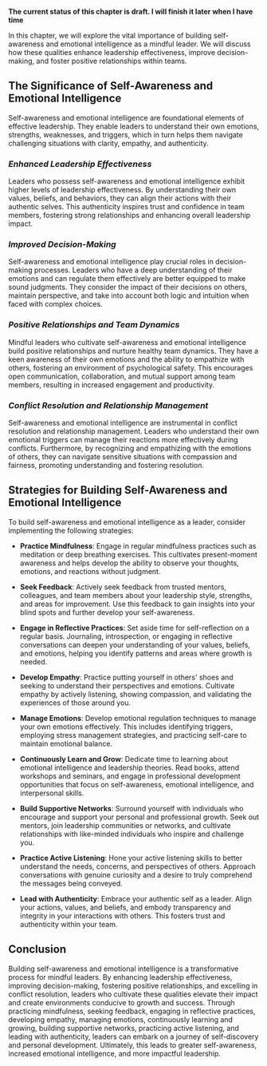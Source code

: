 **The current status of this chapter is draft. I will finish it later when I have time**

In this chapter, we will explore the vital importance of building self-awareness and emotional intelligence as a mindful leader. We will discuss how these qualities enhance leadership effectiveness, improve decision-making, and foster positive relationships within teams.

**The Significance of Self-Awareness and Emotional Intelligence**
-----------------------------------------------------------------

Self-awareness and emotional intelligence are foundational elements of effective leadership. They enable leaders to understand their own emotions, strengths, weaknesses, and triggers, which in turn helps them navigate challenging situations with clarity, empathy, and authenticity.

### *Enhanced Leadership Effectiveness*

Leaders who possess self-awareness and emotional intelligence exhibit higher levels of leadership effectiveness. By understanding their own values, beliefs, and behaviors, they can align their actions with their authentic selves. This authenticity inspires trust and confidence in team members, fostering strong relationships and enhancing overall leadership impact.

### *Improved Decision-Making*

Self-awareness and emotional intelligence play crucial roles in decision-making processes. Leaders who have a deep understanding of their emotions and can regulate them effectively are better equipped to make sound judgments. They consider the impact of their decisions on others, maintain perspective, and take into account both logic and intuition when faced with complex choices.

### *Positive Relationships and Team Dynamics*

Mindful leaders who cultivate self-awareness and emotional intelligence build positive relationships and nurture healthy team dynamics. They have a keen awareness of their own emotions and the ability to empathize with others, fostering an environment of psychological safety. This encourages open communication, collaboration, and mutual support among team members, resulting in increased engagement and productivity.

### *Conflict Resolution and Relationship Management*

Self-awareness and emotional intelligence are instrumental in conflict resolution and relationship management. Leaders who understand their own emotional triggers can manage their reactions more effectively during conflicts. Furthermore, by recognizing and empathizing with the emotions of others, they can navigate sensitive situations with compassion and fairness, promoting understanding and fostering resolution.

**Strategies for Building Self-Awareness and Emotional Intelligence**
---------------------------------------------------------------------

To build self-awareness and emotional intelligence as a leader, consider implementing the following strategies:

* **Practice Mindfulness**: Engage in regular mindfulness practices such as meditation or deep breathing exercises. This cultivates present-moment awareness and helps develop the ability to observe your thoughts, emotions, and reactions without judgment.

* **Seek Feedback**: Actively seek feedback from trusted mentors, colleagues, and team members about your leadership style, strengths, and areas for improvement. Use this feedback to gain insights into your blind spots and further develop your self-awareness.

* **Engage in Reflective Practices**: Set aside time for self-reflection on a regular basis. Journaling, introspection, or engaging in reflective conversations can deepen your understanding of your values, beliefs, and emotions, helping you identify patterns and areas where growth is needed.

* **Develop Empathy**: Practice putting yourself in others' shoes and seeking to understand their perspectives and emotions. Cultivate empathy by actively listening, showing compassion, and validating the experiences of those around you.

* **Manage Emotions**: Develop emotional regulation techniques to manage your own emotions effectively. This includes identifying triggers, employing stress management strategies, and practicing self-care to maintain emotional balance.

* **Continuously Learn and Grow**: Dedicate time to learning about emotional intelligence and leadership theories. Read books, attend workshops and seminars, and engage in professional development opportunities that focus on self-awareness, emotional intelligence, and interpersonal skills.

* **Build Supportive Networks**: Surround yourself with individuals who encourage and support your personal and professional growth. Seek out mentors, join leadership communities or networks, and cultivate relationships with like-minded individuals who inspire and challenge you.

* **Practice Active Listening**: Hone your active listening skills to better understand the needs, concerns, and perspectives of others. Approach conversations with genuine curiosity and a desire to truly comprehend the messages being conveyed.

* **Lead with Authenticity**: Embrace your authentic self as a leader. Align your actions, values, and beliefs, and embody transparency and integrity in your interactions with others. This fosters trust and authenticity within your team.

**Conclusion**
--------------

Building self-awareness and emotional intelligence is a transformative process for mindful leaders. By enhancing leadership effectiveness, improving decision-making, fostering positive relationships, and excelling in conflict resolution, leaders who cultivate these qualities elevate their impact and create environments conducive to growth and success. Through practicing mindfulness, seeking feedback, engaging in reflective practices, developing empathy, managing emotions, continuously learning and growing, building supportive networks, practicing active listening, and leading with authenticity, leaders can embark on a journey of self-discovery and personal development. Ultimately, this leads to greater self-awareness, increased emotional intelligence, and more impactful leadership.
